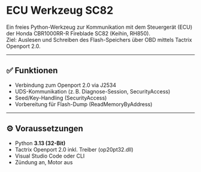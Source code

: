# ECU Werkzeug SC82

Ein freies Python-Werkzeug zur Kommunikation mit dem Steuergerät (ECU) der Honda CBR1000RR-R Fireblade SC82 (Keihin, RH850).  
Ziel: Auslesen und Schreiben des Flash-Speichers über OBD mittels Tactrix Openport 2.0.

---

## ✅ Funktionen

- Verbindung zum Openport 2.0 via J2534
- UDS-Kommunikation (z. B. Diagnose-Session, SecurityAccess)
- Seed/Key-Handling (SecurityAccess)
- Vorbereitung für Flash-Dump (ReadMemoryByAddress)

---

## ⚙️ Voraussetzungen

- Python **3.13 (32-Bit)**  
- Tactrix Openport 2.0 inkl. Treiber (op20pt32.dll)
- Visual Studio Code oder CLI
- Zündung an, Motor aus

